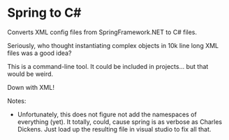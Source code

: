 # Spring to C#
Converts XML config files from SpringFramework.NET to C# files.


Seriously, who thought instantiating complex objects in 10k line long XML files was a good idea?

This is a command-line tool.
It could be included in projects... but that would be weird.

Down with XML!

Notes:
 - Unfortunately, this does not figure not add the namespaces of everything (yet). It totally, could, cause spring is as verbose as Charles Dickens. Just load up the resulting file in visual studio to fix all that.
